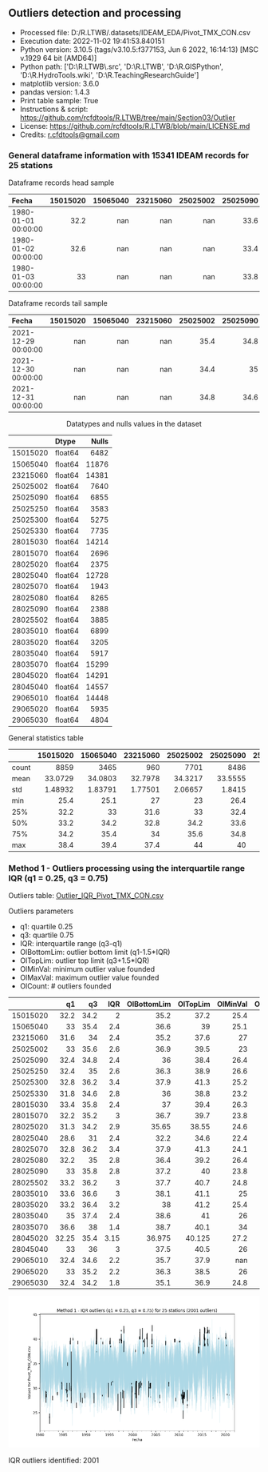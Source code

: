 ## Outliers detection and processing

* Processed file: D:/R.LTWB/.datasets/IDEAM_EDA/Pivot_TMX_CON.csv
* Execution date: 2022-11-02 19:41:53.840151
* Python version: 3.10.5 (tags/v3.10.5:f377153, Jun  6 2022, 16:14:13) [MSC v.1929 64 bit (AMD64)]
* Python path: ['D:\\R.LTWB\\.src', 'D:\\R.LTWB', 'D:\\R.GISPython', 'D:\\R.HydroTools.wiki', 'D:\\R.TeachingResearchGuide']
* matplotlib version: 3.6.0
* pandas version: 1.4.3
* Print table sample: True
* Instructions & script: https://github.com/rcfdtools/R.LTWB/tree/main/Section03/Outlier
* License: https://github.com/rcfdtools/R.LTWB/blob/main/LICENSE.md
* Credits: r.cfdtools@gmail.com


### General dataframe information with 15341 IDEAM records for 25 stations

Dataframe records head sample

| Fecha               |   15015020 |   15065040 |   23215060 |   25025002 |   25025090 |   25025250 |   25025300 |   25025330 |   28015030 |   28015070 |   28025020 |   28025040 |   28025070 |   28025080 |   28025090 |   28025502 |   28035010 |   28035020 |   28035040 |   28035070 |   28045020 |   28045040 |   29065010 |   29065020 |   29065030 |
|:--------------------|-----------:|-----------:|-----------:|-----------:|-----------:|-----------:|-----------:|-----------:|-----------:|-----------:|-----------:|-----------:|-----------:|-----------:|-----------:|-----------:|-----------:|-----------:|-----------:|-----------:|-----------:|-----------:|-----------:|-----------:|-----------:|
| 1980-01-01 00:00:00 |       32.2 |        nan |        nan |        nan |       33.6 |        nan |        nan |        nan |      nan   |       32.4 |        nan |      nan   |       34.8 |        nan |        nan |        nan |        nan |       34.6 |        nan |        nan |        nan |        nan |        nan |        nan |       33.2 |
| 1980-01-02 00:00:00 |       32.6 |        nan |        nan |        nan |       33.4 |        nan |        nan |        nan |      nan   |       29.8 |        nan |       29.8 |       34   |        nan |        nan |        nan |        nan |       30.8 |        nan |        nan |        nan |        nan |        nan |        nan |       32.8 |
| 1980-01-03 00:00:00 |       33   |        nan |        nan |        nan |       33.8 |        nan |        nan |        nan |       34.3 |       32.4 |        nan |       30   |      nan   |         35 |        nan |        nan |        nan |       34.4 |        nan |        nan |        nan |        nan |        nan |        nan |       33.4 |

Dataframe records tail sample

| Fecha               |   15015020 |   15065040 |   23215060 |   25025002 |   25025090 |   25025250 |   25025300 |   25025330 |   28015030 |   28015070 |   28025020 |   28025040 |   28025070 |   28025080 |   28025090 |   28025502 |   28035010 |   28035020 |   28035040 |   28035070 |   28045020 |   28045040 |   29065010 |   29065020 |   29065030 |
|:--------------------|-----------:|-----------:|-----------:|-----------:|-----------:|-----------:|-----------:|-----------:|-----------:|-----------:|-----------:|-----------:|-----------:|-----------:|-----------:|-----------:|-----------:|-----------:|-----------:|-----------:|-----------:|-----------:|-----------:|-----------:|-----------:|
| 2021-12-29 00:00:00 |        nan |        nan |        nan |       35.4 |       34.8 |       34.2 |       36.6 |       33.2 |        nan |       33.2 |       32.6 |        nan |       34.8 |        nan |       36   |        nan |       35.6 |       34.8 |       37.2 |        nan |        nan |        nan |        nan |       35.2 |        nan |
| 2021-12-30 00:00:00 |        nan |        nan |        nan |       34.4 |       35   |       34   |       37.2 |      nan   |        nan |       33.4 |       32.4 |        nan |       35.2 |        nan |       37   |        nan |       35   |       35   |       38   |        nan |        nan |        nan |        nan |       34.4 |        nan |
| 2021-12-31 00:00:00 |        nan |        nan |        nan |       34.8 |       34.6 |       35.6 |       38   |      nan   |        nan |       33.6 |       33.6 |        nan |       36.4 |        nan |       36.2 |        nan |       36.6 |       35   |       38.4 |        nan |        nan |        nan |        nan |       37.6 |        nan |

<div align="center">

Datatypes and nulls values in the dataset

</div>


<div align="center">

|          | Dtype   |   Nulls |
|---------:|:--------|--------:|
| 15015020 | float64 |    6482 |
| 15065040 | float64 |   11876 |
| 23215060 | float64 |   14381 |
| 25025002 | float64 |    7640 |
| 25025090 | float64 |    6855 |
| 25025250 | float64 |    3583 |
| 25025300 | float64 |    5275 |
| 25025330 | float64 |    7735 |
| 28015030 | float64 |   14214 |
| 28015070 | float64 |    2696 |
| 28025020 | float64 |    2375 |
| 28025040 | float64 |   12728 |
| 28025070 | float64 |    1943 |
| 28025080 | float64 |    8265 |
| 28025090 | float64 |    2388 |
| 28025502 | float64 |    3885 |
| 28035010 | float64 |    6899 |
| 28035020 | float64 |    3205 |
| 28035040 | float64 |    5917 |
| 28035070 | float64 |   15299 |
| 28045020 | float64 |   14291 |
| 28045040 | float64 |   14557 |
| 29065010 | float64 |   14448 |
| 29065020 | float64 |    5935 |
| 29065030 | float64 |    4804 |

</div>


General statistics table

<div align="center">

|       |   15015020 |   15065040 |   23215060 |   25025002 |   25025090 |    25025250 |   25025300 |   25025330 |   28015030 |    28015070 |    28025020 |   28025040 |    28025070 |   28025080 |    28025090 |    28025502 |   28035010 |    28035020 |   28035040 |   28035070 |   28045020 |   28045040 |   29065010 |   29065020 |   29065030 |
|:------|-----------:|-----------:|-----------:|-----------:|-----------:|------------:|-----------:|-----------:|-----------:|------------:|------------:|-----------:|------------:|-----------:|------------:|------------:|-----------:|------------:|-----------:|-----------:|-----------:|-----------:|-----------:|-----------:|-----------:|
| count | 8859       | 3465       |  960       | 7701       |  8486      | 11758       | 10066      |  7606      | 1127       | 12645       | 12966       | 2613       | 13398       | 7076       | 12953       | 11456       | 8442       | 12136       | 9424       |   42       | 1050       |  784       |  893       | 9406       | 10537      |
| mean  |   33.0729  |   34.0803  |   32.7978  |   34.3217  |    33.5555 |    33.787   |    34.5617 |    33.2243 |   34.5657  |    33.7017  |    32.6602  |   29.7907  |    34.4325  |   33.5969  |    34.3336  |    34.6493  |   35.0506  |    34.7338  |   36.1116  |   37.1095  |   33.8226  |   34.5605  |   33.5259  |   34.1372  |    33.3129 |
| std   |    1.48932 |    1.83791 |    1.77501 |    2.06657 |     1.8415 |     2.07519 |     2.3698 |     2.0554 |    1.85704 |     2.18347 |     2.08594 |    1.74453 |     2.35604 |    2.05285 |     2.09333 |     2.18198 |    2.25909 |     2.21035 |    2.03179 |    1.26738 |    2.13222 |    2.25236 |    1.58034 |    1.63127 |     1.4911 |
| min   |   25.4     |   25.1     |   27       |   23       |    26.4    |    26.6     |    25.2    |    23.2    |   26.3     |    23.8     |    24.6     |   22.4     |    24.1     |   26.4     |    23.8     |    24.8     |   25       |    25.4     |   26       |   34       |   27.2     |   26       |   29.4     |   26       |    24.8    |
| 25%   |   32.2     |   33       |   31.6     |   33       |    32.4    |    32.4     |    32.8    |    31.8    |   33.4     |    32.2     |    31.3     |   28.6     |    32.8     |   32.2     |    33       |    33.2     |   33.6     |    33.2     |   35       |   36.6     |   32.25    |   33       |   32.4     |   33       |    32.4    |
| 50%   |   33.2     |   34.2     |   32.8     |   34.2     |    33.6    |    34       |    34.6    |    33      |   34.6     |    33.6     |    32.7     |   30       |    34.4     |   33.6     |    34.4     |    34.7     |   35.2     |    34.8     |   36.4     |   37.4     |   33.8     |   34.6     |   33.6     |   34.2     |    33.4    |
| 75%   |   34.2     |   35.4     |   34       |   35.6     |    34.8    |    35       |    36.2    |    34.6    |   35.8     |    35.2     |    34.2     |   31       |    36.2     |   35       |    35.8     |    36.2     |   36.6     |    36.4     |   37.4     |   38       |   35.4     |   36       |   34.6     |   35.2     |    34.2    |
| max   |   38.4     |   39.4     |   37.4     |   44       |    40      |    42.6     |    41.8    |    41.6    |   40.4     |    42.2     |    39.7     |   39.2     |    42.8     |   40       |    42.3     |    41.8     |   42.4     |    41.8     |   42.4     |   39.2     |   39.2     |   41.8     |   37.2     |   39.8     |    38.6    |

</div>

### Method 1 - Outliers processing using the interquartile range IQR (q1 = 0.25, q3 = 0.75)

Outliers table: [Outlier_IQR_Pivot_TMX_CON.csv](../../.datasets/IDEAM_Outlier/Outlier_IQR_Pivot_TMX_CON.csv)

Outliers parameters
* q1: quartile 0.25
* q3: quartile 0.75
* IQR: interquartile range (q3-q1)
* OlBottomLim: outlier bottom limit (q1-1.5*IQR)
* OlTopLim: outlier top limit (q3+1.5*IQR)
* OlMinVal: minimum outlier value founded
* OlMaxVal: maximum outlier value founded
* OlCount: # outliers founded


<div align="center">

|          |    q1 |   q3 |   IQR |   OlBottomLim |   OlTopLim |   OlMinVal |   OlMaxVal |   OlCount |
|---------:|------:|-----:|------:|--------------:|-----------:|-----------:|-----------:|----------:|
| 15015020 | 32.2  | 34.2 |  2    |        35.2   |     37.2   |       25.4 |       38.4 |       132 |
| 15065040 | 33    | 35.4 |  2.4  |        36.6   |     39     |       25.1 |       39.4 |        39 |
| 23215060 | 31.6  | 34   |  2.4  |        35.2   |     37.6   |       27   |       28   |         3 |
| 25025002 | 33    | 35.6 |  2.6  |        36.9   |     39.5   |       23   |       44   |       132 |
| 25025090 | 32.4  | 34.8 |  2.4  |        36     |     38.4   |       26.4 |       40   |       127 |
| 25025250 | 32.4  | 35   |  2.6  |        36.3   |     38.9   |       26.6 |       42.6 |       184 |
| 25025300 | 32.8  | 36.2 |  3.4  |        37.9   |     41.3   |       25.2 |       41.8 |        22 |
| 25025330 | 31.8  | 34.6 |  2.8  |        36     |     38.8   |       23.2 |       41.6 |        53 |
| 28015030 | 33.4  | 35.8 |  2.4  |        37     |     39.4   |       26.3 |       40.4 |        14 |
| 28015070 | 32.2  | 35.2 |  3    |        36.7   |     39.7   |       23.8 |       42.2 |       103 |
| 28025020 | 31.3  | 34.2 |  2.9  |        35.65  |     38.55  |       24.6 |       39.7 |        86 |
| 28025040 | 28.6  | 31   |  2.4  |        32.2   |     34.6   |       22.4 |       39.2 |        26 |
| 28025070 | 32.8  | 36.2 |  3.4  |        37.9   |     41.3   |       24.1 |       42.8 |        57 |
| 28025080 | 32.2  | 35   |  2.8  |        36.4   |     39.2   |       26.4 |       40   |        53 |
| 28025090 | 33    | 35.8 |  2.8  |        37.2   |     40     |       23.8 |       42.3 |       134 |
| 28025502 | 33.2  | 36.2 |  3    |        37.7   |     40.7   |       24.8 |       41.8 |        82 |
| 28035010 | 33.6  | 36.6 |  3    |        38.1   |     41.1   |       25   |       42.4 |        88 |
| 28035020 | 33.2  | 36.4 |  3.2  |        38     |     41.2   |       25.4 |       41.8 |        73 |
| 28035040 | 35    | 37.4 |  2.4  |        38.6   |     41     |       26   |       42.4 |       286 |
| 28035070 | 36.6  | 38   |  1.4  |        38.7   |     40.1   |       34   |       34.4 |         2 |
| 28045020 | 32.25 | 35.4 |  3.15 |        36.975 |     40.125 |       27.2 |       27.2 |         1 |
| 28045040 | 33    | 36   |  3    |        37.5   |     40.5   |       26   |       41.8 |         6 |
| 29065010 | 32.4  | 34.6 |  2.2  |        35.7   |     37.9   |      nan   |      nan   |         0 |
| 29065020 | 33    | 35.2 |  2.2  |        36.3   |     38.5   |       26   |       39.8 |        81 |
| 29065030 | 32.4  | 34.2 |  1.8  |        35.1   |     36.9   |       24.8 |       38.6 |       217 |

</div>


![R.LTWB](Outlier_IQR_Pivot_TMX_CON.csv.png)

IQR outliers identified: 2001
